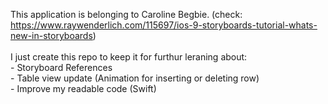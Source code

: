 This application is belonging to Caroline Begbie. (check: https://www.raywenderlich.com/115697/ios-9-storyboards-tutorial-whats-new-in-storyboards)
<br><br>
I just create this repo to keep it for furthur leraning about:<br>
    - Storyboard References<br>
    - Table view update (Animation for inserting or deleting row)<br>
    - Improve my readable code (Swift)<br>
